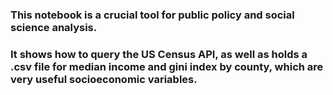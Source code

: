 ### This notebook is a crucial tool for public policy and social science analysis. 
### It shows how to query the US Census API, as well as holds a .csv file for median income and gini index by county, which are very useful socioeconomic variables.